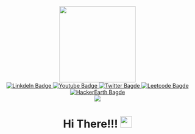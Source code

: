 <div id = "header" align= "center" >
    <img src = "https://media.giphy.com/media/fvx95jkua5th3YeThr/giphy.gif" width = "200"/>
</div>

<div id = "badges" align="center">
  <a href="https://www.linkedin.com/in/aryan-kansal-machinelearning/">
    <img src = "https://shields.io/badge/LinkedIn-blue?logo=linkedin&logoColor=white&style=for-the-badge" alt="LinkdeIn Badge" />
  </a>
  <a href="">
    <img src = "https://shields.io/badge/Youtube-red?logo=youtube&logoColor=white&style=for-the-badge" alt="Youtube Badge"/>
  </a>
  <a href="https://twitter.com/AryanKansal10">
    <img src = "https://shields.io/badge/Twitter-blue?logo=twitter&logoColor=white&style=for-the-badge" alt="Twitter Bagde"/>
  </a>
  <a href="https://leetcode.com/WebbWayne1/">
    <img src = "https://shields.io/badge/Leetcode-black?logo=leetcode&logoColor=orange&style=for-the-badge" alt="Leetcode Bagde"/>
  </a>
  <a href="https://www.hackerearth.com/@aryan688">
    <img src = "https://shields.io/badge/Hackerearth-blue?logo=hackerearth&logoColor=white&style=for-the-badge" alt="HackerEarth Bagde"/>
  </a>
</div>

<div id = "views-counter" align="center">
  <img src = "https://komarev.com/ghpvc/?username=Aryan-Kansal-19&style=flat-square&color=blue" />
</div>

<h1 align = "center">
  Hi There!!!
  <img src = "https://media.giphy.com/media/hvRJCLFzcasrR4ia7z/giphy.gif" width="30px"/>
</h1>

